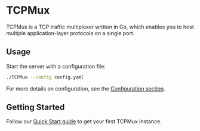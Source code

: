 # TCPMux

TCPMux is a TCP traffic multiplexer written in Go, which enables you to host multiple application-layer protocols on a single port.

## Usage

Start the server with a configuration file:

```bash
./TCPMux --config config.yaml
```

For more details on configuration, see the [Configuration section](configuration/index.md).

## Getting Started

Follow our [Quick Start guide](getting_started/quickstart.md) to get your first TCPMux instance.
